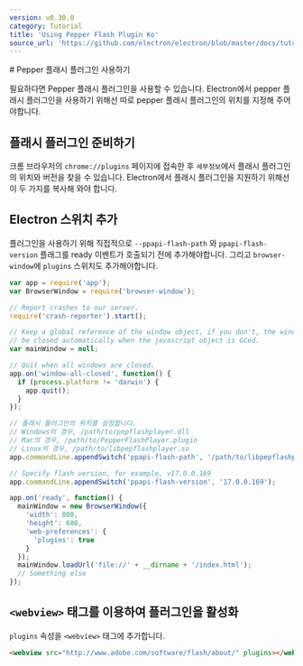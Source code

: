 ```yaml
---
version: v0.30.0
category: Tutorial
title: 'Using Pepper Flash Plugin Ko'
source_url: 'https://github.com/electron/electron/blob/master/docs/tutorial/using-pepper-flash-plugin-ko.md'
---
```


﻿# Pepper 플래시 플러그인 사용하기

필요하다면 Pepper 플래시 플러그인을 사용할 수 있습니다. Electron에서 pepper 플래시 플러그인을 사용하기 위해선 따로 pepper 플래시 플러그인의 위치를 지정해 주어야합니다.

## 플래시 플러그인 준비하기

크롬 브라우저의 `chrome://plugins` 페이지에 접속한 후 `세부정보`에서 플래시 플러그인의 위치와 버전을 찾을 수 있습니다.
Electron에서 플래시 플러그인을 지원하기 위해선 이 두 가지를 복사해 와야 합니다.

## Electron 스위치 추가

플러그인을 사용하기 위해 직접적으로 `--ppapi-flash-path` 와 `ppapi-flash-version` 플래그를 ready 이벤트가 호출되기 전에 추가해야합니다.
그리고 `browser-window`에 `plugins` 스위치도 추가해야합니다.

```javascript
var app = require('app');
var BrowserWindow = require('browser-window');

// Report crashes to our server.
require('crash-reporter').start();

// Keep a global reference of the window object, if you don't, the window will
// be closed automatically when the javascript object is GCed.
var mainWindow = null;

// Quit when all windows are closed.
app.on('window-all-closed', function() {
  if (process.platform != 'darwin') {
    app.quit();
  }
});

// 플래시 플러그인의 위치를 설정합니다.
// Windows의 경우, /path/to/pepflashplayer.dll
// Mac의 경우, /path/to/PepperFlashPlayer.plugin
// Linux의 경우, /path/to/libpepflashplayer.so
app.commandLine.appendSwitch('ppapi-flash-path', '/path/to/libpepflashplayer.so');

// Specify flash version, for example, v17.0.0.169
app.commandLine.appendSwitch('ppapi-flash-version', '17.0.0.169');

app.on('ready', function() {
  mainWindow = new BrowserWindow({
    'width': 800,
    'height': 600,
    'web-preferences': {
      'plugins': true
    }
  });
  mainWindow.loadUrl('file://' + __dirname + '/index.html');
  // Something else
});
```

## `<webview>` 태그를 이용하여 플러그인을 활성화
`plugins` 속성을 `<webview>` 태그에 추가합니다.
```html
<webview src="http://www.adobe.com/software/flash/about/" plugins></webview>
```
